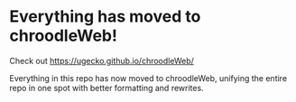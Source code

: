 # Everything has moved to chroodleWeb!

Check out https://ugecko.github.io/chroodleWeb/

Everything in this repo has now moved to chroodleWeb, unifying the entire repo in one spot with better formatting and rewrites.
